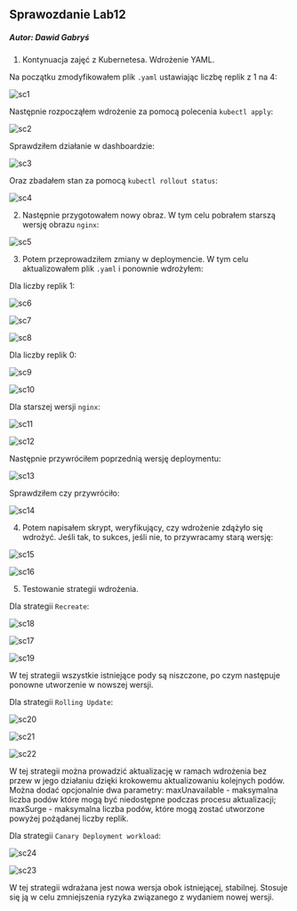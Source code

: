 ## Sprawozdanie Lab12
##### Autor: Dawid Gabryś

1. Kontynuacja zajęć z Kubernetesa. Wdrożenie YAML.

Na początku zmodyfikowałem plik ```.yaml``` ustawiając liczbę replik z 1 na 4:

![sc1](Screenshot_1.png)

Następnie rozpocząłem wdrożenie za pomocą polecenia ```kubectl apply```:

![sc2](Screenshot_2.png)

Sprawdziłem działanie w dashboardzie:

![sc3](Screenshot_3.png)

Oraz zbadałem stan za pomocą ```kubectl rollout status```:

![sc4](Screenshot_4.png)

2. Następnie przygotowałem nowy obraz. W tym celu pobrałem starszą wersję obrazu ```nginx```:

![sc5](Screenshot_5.png)

3. Potem przeprowadziłem zmiany w deploymencie. W tym celu aktualizowałem plik ```.yaml``` i ponownie wdrożyłem:

Dla liczby replik 1:

![sc6](Screenshot_6.png)

![sc7](Screenshot_7.png)

![sc8](Screenshot_8.png)

Dla liczby replik 0:

![sc9](Screenshot_9.png)

![sc10](Screenshot_10.png)

Dla starszej wersji ```nginx```:

![sc11](Screenshot_11.png)

![sc12](Screenshot_12.png)

Następnie przywróciłem poprzednią wersję deploymentu:

![sc13](Screenshot_13.png)

Sprawdziłem czy przywróciło:

![sc14](Screenshot_14.png)

4. Potem napisałem skrypt, weryfikujący, czy wdrożenie zdążyło się wdrożyć. Jeśli tak, to sukces, jeśli nie, to przywracamy starą wersję:

![sc15](Screenshot_15.png)

![sc16](Screenshot_16.png)

5. Testowanie strategii wdrożenia.

Dla strategii ```Recreate```:

![sc18](Screenshot_18.png)

![sc17](Screenshot_17.png)

![sc19](Screenshot_19.png)

W tej strategii wszystkie istniejące pody są niszczone, po czym następuje ponowne utworzenie w nowszej wersji.

Dla strategii ```Rolling Update```:

![sc20](Screenshot_20.png)

![sc21](Screenshot_21.png)

![sc22](Screenshot_22.png)

W tej strategii można prowadzić aktualizację w ramach wdrożenia bez przew w jego działaniu dzięki krokowemu aktualizowaniu kolejnych podów. Można dodać opcjonalnie dwa parametry: maxUnavailable - maksymalna liczba podów które mogą być niedostępne podczas procesu aktualizacji; maxSurge - maksymalna liczba podów, które mogą zostać utworzone powyżej pożądanej liczby replik. 

Dla strategii ```Canary Deployment workload```:

![sc24](Screenshot_24.png)

![sc23](Screenshot_23.png)

W tej strategii wdrażana jest nowa wersja obok istniejącej, stabilnej. Stosuje się ją w celu zmniejszenia ryzyka związanego z wydaniem nowej wersji.
